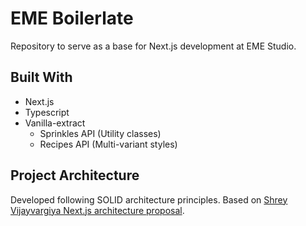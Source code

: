 # EME Boilerlate

Repository to serve as a base for Next.js development at EME Studio.

## Built With

- Next.js
- Typescript
- Vanilla-extract
  - Sprinkles API (Utility classes)
  - Recipes API (Multi-variant styles)

## Project Architecture

Developed following SOLID architecture principles.
Based on [Shrey Vijayvargiya Next.js architecture proposal](https://medium.com/nerd-for-tech/building-solid-next-js-architecture-a8c6702dc67d#:~:text=Next%20JS%20is%20a%20react,solid%20NEXT%20JS%20frontend%20architecture.).
